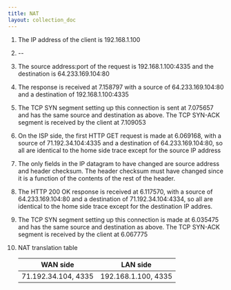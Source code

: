 ```yaml
---
title: NAT
layout: collection_doc
---
```


1. The IP address of the client is 192.168.1.100
2. --
3. The source address:port of the request is 192.168.1.100:4335 and the destination is 64.233.169.104:80
4. The response is received at 7.158797 with a source of 64.233.169.104:80 and a destination of 192.168.1.100:4335
5. The TCP SYN segment setting up this connection is sent at 7.075657 and has the same source and destination as above. The TCP SYN-ACK segment is received by the client at 7.109053
6. On the ISP side, the first HTTP GET request is made at 6.069168, with a source of 71.192.34.104:4335 and a destination of 64.233.169.104:80, so all are identical to the home side trace except for the source IP address
7. The only fields in the IP datagram to have changed are source address and header checksum. The header checksum must have changed since it is a function of the contents of the rest of the header.
8. The HTTP 200 OK response is received at 6.117570, with a source of 64.233.169.104:80 and a destination of 71.192.34.104:4334, so all are identical to the home side trace except for the destination IP addres.
9. The TCP SYN segment setting up this connection is made at 6.035475 and has the same source and destination as above. The TCP SYN-ACK segment is received by the client at 6.067775

10. NAT translation table

    | WAN side            | LAN side            |
    | ------------------- | ------------------- |
    | 71.192.34.104, 4335 | 192.168.1.100, 4335 |
